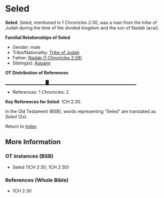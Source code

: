 # Seled
**Seled**. 
Seled, mentioned in 1 Chronicles 2:30, was a man from the tribe of Judah during the time of the divided kingdom and the son of Nadab (acai). 




**Familial Relationships of Seled**


* Gender: male
* Tribe/Nationality: [Tribe of Judah](../../../groups/md/acai/Judah.md)
* Father: [Nadab (1 Chronicles 2:28)](Nadab.3.md)
* Sibling(s): [Appaim](Appaim.md)


**OT Distribution of References**

▁▁▁▁▁▁▁▁▁▁▁▁█▁▁▁▁▁▁▁▁▁▁▁▁▁▁▁▁▁▁▁▁▁▁▁▁▁▁
* References: 1 Chronicles: 2



**Key References for Seled**: 
1CH 2:30. 


In the Old Testament (BSB), words representing “Seled” are translated as 
*Seled* (2x). 




Return to [Index](00-Index.md)

## More Information

### OT Instances (BSB)

* Seled (1CH 2:30; 1CH 2:30)



### References (Whole Bible)

* 1CH 2:30



